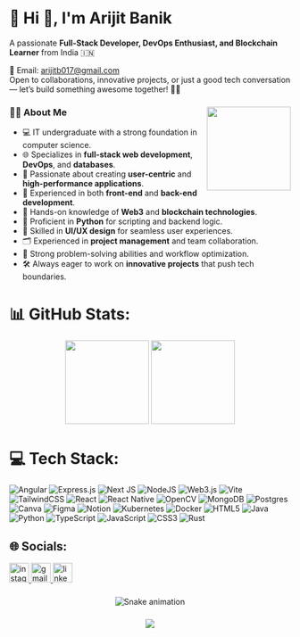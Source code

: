 # 💫 Hi 👋, I'm Arijit Banik
A passionate **Full-Stack Developer, DevOps Enthusiast, and Blockchain Learner** from India 🇮🇳

📩 Email: arijitb017@gmail.com<br>
Open to collaborations, innovative projects, or just a good tech conversation — let’s build something awesome together! 🚀✨

###

<img align="right" height="150" src="https://media4.giphy.com/media/v1.Y2lkPTc5MGI3NjExZzNudXB6ZWhmMTJ3eGdjdXE1NGprd3ZocWt5eDc4ZW13OHZmYXphaSZlcD12MV9pbnRlcm5hbF9naWZfYnlfaWQmY3Q9Zw/bGgsc5mWoryfgKBx1u/giphy.gif"  />

### 👨‍💻 About Me

- 💻 IT undergraduate with a strong foundation in computer science.
- 🌐 Specializes in **full-stack web development**, **DevOps**, and **databases**.
- 🚀 Passionate about creating **user-centric** and **high-performance applications**.
- 🔁 Experienced in both **front-end** and **back-end development**.
- 🔗 Hands-on knowledge of **Web3** and **blockchain technologies**.
- 🐍 Proficient in **Python** for scripting and backend logic.
- 🎨 Skilled in **UI/UX design** for seamless user experiences.
- 🗂️ Experienced in **project management** and team collaboration.
- 🧠 Strong problem-solving abilities and workflow optimization.
- 🛠️ Always eager to work on **innovative projects** that push tech boundaries.


# 📊 GitHub Stats:

<div align="center">
  <img src="https://github-readme-stats.vercel.app/api?username=arijitb17&theme=dark&hide_border=false&include_all_commits=false&count_private=false" height="150" />
  <img src="https://github-readme-stats.vercel.app/api/top-langs/?username=arijitb17&theme=dark&hide_border=false&include_all_commits=false&count_private=false&layout=compact" height="150" />
</div>


###

# 💻 Tech Stack:
 ![Angular](https://img.shields.io/badge/angular-%23DD0031.svg?style=for-the-badge&logo=angular&logoColor=white) ![Express.js](https://img.shields.io/badge/express.js-%23404d59.svg?style=for-the-badge&logo=express&logoColor=%2361DAFB) ![Next JS](https://img.shields.io/badge/Next-black?style=for-the-badge&logo=next.js&logoColor=white) ![NodeJS](https://img.shields.io/badge/node.js-6DA55F?style=for-the-badge&logo=node.js&logoColor=white) ![Web3.js](https://img.shields.io/badge/web3.js-F16822?style=for-the-badge&logo=web3.js&logoColor=white) ![Vite](https://img.shields.io/badge/vite-%23646CFF.svg?style=for-the-badge&logo=vite&logoColor=white) ![TailwindCSS](https://img.shields.io/badge/tailwindcss-%2338B2AC.svg?style=for-the-badge&logo=tailwind-css&logoColor=white) ![React](https://img.shields.io/badge/react-%2320232a.svg?style=for-the-badge&logo=react&logoColor=%2361DAFB) ![React Native](https://img.shields.io/badge/react_native-%2320232a.svg?style=for-the-badge&logo=react&logoColor=%2361DAFB) ![OpenCV](https://img.shields.io/badge/opencv-%23white.svg?style=for-the-badge&logo=opencv&logoColor=white) ![MongoDB](https://img.shields.io/badge/MongoDB-%234ea94b.svg?style=for-the-badge&logo=mongodb&logoColor=white) ![Postgres](https://img.shields.io/badge/postgres-%23316192.svg?style=for-the-badge&logo=postgresql&logoColor=white) ![Canva](https://img.shields.io/badge/Canva-%2300C4CC.svg?style=for-the-badge&logo=Canva&logoColor=white) ![Figma](https://img.shields.io/badge/figma-%23F24E1E.svg?style=for-the-badge&logo=figma&logoColor=white) ![Notion](https://img.shields.io/badge/Notion-%23000000.svg?style=for-the-badge&logo=notion&logoColor=white) ![Kubernetes](https://img.shields.io/badge/kubernetes-%23326ce5.svg?style=for-the-badge&logo=kubernetes&logoColor=white) ![Docker](https://img.shields.io/badge/docker-%230db7ed.svg?style=for-the-badge&logo=docker&logoColor=white) ![HTML5](https://img.shields.io/badge/html5-%23E34F26.svg?style=for-the-badge&logo=html5&logoColor=white) ![Java](https://img.shields.io/badge/java-%23ED8B00.svg?style=for-the-badge&logo=openjdk&logoColor=white) ![Python](https://img.shields.io/badge/python-3670A0?style=for-the-badge&logo=python&logoColor=ffdd54) ![TypeScript](https://img.shields.io/badge/typescript-%23007ACC.svg?style=for-the-badge&logo=typescript&logoColor=white) ![JavaScript](https://img.shields.io/badge/javascript-%23323330.svg?style=for-the-badge&logo=javascript&logoColor=%23F7DF1E) ![CSS3](https://img.shields.io/badge/css3-%231572B6.svg?style=for-the-badge&logo=css3&logoColor=white) ![Rust](https://img.shields.io/badge/rust-%23000000.svg?style=for-the-badge&logo=rust&logoColor=white)


## 🌐 Socials:

<div align="left">
  <a href="https://www.instagram.com/arijit_banik17/" target="_blank">
    <img src="https://img.shields.io/static/v1?message=Instagram&logo=instagram&label=&color=E4405F&logoColor=white&labelColor=&style=for-the-badge" height="35" alt="instagram logo"  />
  </a>
  <a href="mailto:arijitb017@gmail.com" target="_blank">
    <img src="https://img.shields.io/static/v1?message=Gmail&logo=gmail&label=&color=D14836&logoColor=white&labelColor=&style=for-the-badge" height="35" alt="gmail logo"  />
  </a>
  <a href="https://www.linkedin.com/in/arijit-banik-485610246" target="_blank">
    <img src="https://img.shields.io/static/v1?message=LinkedIn&logo=linkedin&label=&color=0077B5&logoColor=white&labelColor=&style=for-the-badge" height="35" alt="linkedin logo"  />
  </a>
</div>

###
<div align="center">
  <img src="https://profile-readme-generator.com/assets/snake.svg" alt="Snake animation" />
</div>

###

<div align="center">
  <img src="https://profile-counter.glitch.me/arijitb17/count.svg?"  />
</div>

###
